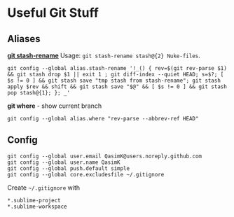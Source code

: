 # Useful Git Stuff

## Aliases

[**git stash-rename**](http://stackoverflow.com/a/25935360/5173025) Usage: `git stash-rename stash@{2} Nuke-files`.

    git config --global alias.stash-rename '!_() { rev=$(git rev-parse $1) && git stash drop $1 || exit 1 ; git diff-index --quiet HEAD; s=$?; [ $s != 0 ] && git stash save "tmp stash from stash-rename"; git stash apply $rev && shift && git stash save "$@" && [ $s != 0 ] && git stash pop stash@{1}; }; _'
    
**git where** - show current branch

    git config --global alias.where "rev-parse --abbrev-ref HEAD"


## Config

    git config --global user.email QasimK@users.noreply.github.com
    git config --global user.name QasimK
    git config --global push.default simple
    git config --global core.excludesfile ~/.gitignore

Create `~/.gitignore` with

    *.sublime-project
    *.sublime-workspace
